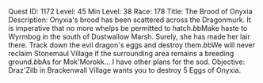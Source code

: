 Quest ID: 1172
Level: 45
Min Level: 38
Race: 178
Title: The Brood of Onyxia
Description: Onyxia's brood has been scattered across the Dragonmurk. It is imperative that no more whelps be permitted to hatch.$b$bMake haste to Wyrmbog in the south of Dustwallow Marsh. Surely, she has made her lair there. Track down the evil dragon's eggs and destroy them.$b$bWe will never reclaim Stonemaul Village if the surrounding area remains a breeding ground.$b$bAs for Mok'Morokk... I have other plans for the sod.
Objective: Draz'Zilb in Brackenwall Village wants you to destroy 5 Eggs of Onyxia.
